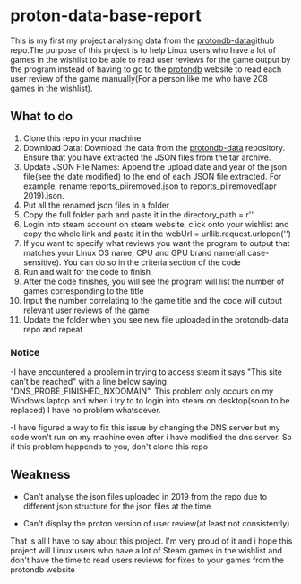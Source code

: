 # proton-data-base-report
This is my first my project analysing data from the [protondb-data](https://github.com/bdefore/protondb-data)github repo.The purpose of this project is to help Linux users who have a lot of games in the wishlist to be able to read user reviews for the game output by the program instead of having to go to the [protondb](https://www.protondb.com/) website to read each user review of the game manually(For a person like me who have 208 games in the wishlist).
## What to do
1. Clone this repo in your machine
2. Download Data: Download the data from the [protondb-data](https://github.com/bdefore/protondb-data) repository. Ensure that you have extracted the JSON files from the tar archive.
3. Update JSON File Names: Append the upload date and year of the json file(see the date modified) to the end of each JSON file extracted. For example, rename reports_piiremoved.json to reports_piiremoved(apr 2019).json.
4. Put all the renamed json files in a folder
5. Copy the full folder path and paste it in the directory_path = r''
6. Login into steam account on steam website, click onto your wishlist and copy the whole link and paste it in the webUrl = urllib.request.urlopen('')
7. If you want to specify what reviews you want the program to output that matches your Linux OS name, CPU and GPU brand name(all case-sensitive). You can do so in the criteria section of the code
8. Run and wait for the code to finish
9. After the code finishes, you will see the program will list the number of games corresponding to the title
10. Input the number correlating to the game title and the code will output relevant user reviews of the game
11. Update the folder when you see new file uploaded in the protondb-data repo and repeat
### Notice
-I have encountered a problem in trying to access steam it says "This site can’t be reached" with a line below saying "DNS_PROBE_FINISHED_NXDOMAIN". This problem only occurs on my Windows laptop and when i try to to login into steam on desktop(soon to be replaced) I have no problem whatsoever.

-I have figured a way to fix this issue by changing the DNS server but my code won't run on my machine even after i have modified the dns server. So if this problem happends to you, don't clone this repo
## Weakness
- Can't analyse the json files uploaded in 2019 from the repo due to different json structure for the json files at the time

- Can't display the proton version of user review(at least not consistently)

That is all I have to say about this project. I'm very proud of it and i hope this project will Linux users who have a lot of Steam games in the wishlist and don't have the time to read users reviews for fixes to your games from the protondb website 
